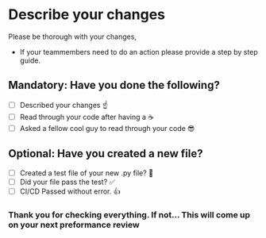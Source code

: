 # Describe your changes

Please be thorough with your changes,
- If your teammembers need to do an action please provide a step by step guide.

## Mandatory: Have you done the following?
- [ ] Described your changes :point_up:
- [ ] Read through your code after having a :coffee:
- [ ] Asked a fellow cool guy to read through your code :sunglasses:

## Optional: Have you created a new file?
- [ ] Created a test file of your new .py file? :file_folder:
- [ ] Did your file pass the test? :white_check_mark:
- [ ] CI/CD Passed without error. :+1:

### Thank you for checking everything. If not... This will come up on your next preformance review
